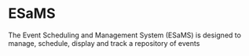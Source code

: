 ESaMS
=====

The Event Scheduling and Management System (ESaMS) is designed to manage, schedule, display and track a repository of events
